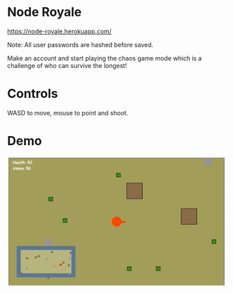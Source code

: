 # Node Royale
https://node-royale.herokuapp.com/

Note: All user passwords are hashed before saved.

Make an account and start playing the chaos game mode which is a challenge of who can survive the longest!

# Controls

WASD to move, mouse to point and shoot.

# Demo

![](demo.gif)
